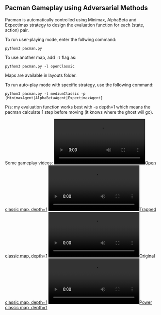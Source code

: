 Pacman Gameplay using Adversarial Methods
---

Pacman is automatically controlled using Minimax, AlphaBeta and Expectimax strategy to design the evaluation function for each (state, action) pair.

To run user-playing mode, enter the follwing command:
```
python3 pacman.py
```

To use another map, add `-l` flag as:
```
python3 pacman.py -l openClassic
```
Maps are available in layouts folder.

To run auto-play mode with specific strategy, use the following command:
```
python3 pacman.py -l mediumClassic -p [MinimaxAgent|AlphaBetaAgent|ExpectimaxAgent]
```

P/s: my evaluation function works best with -a depth=1 which means the pacman calculate 1 step before moving (it knows where the ghost will go).

Some gameplay videos:
[![Open classic map, depth=1](videos_gameplay/pacman_openClassic_depth_1.webm)](videos_gameplay/pacman_openClassic_depth_1.webm)
[![Trapped classic map, depth=1](videos_gameplay/pacman_trappedClassic_depth_1.webm)](videos_gameplay/pacman_trappedClassic_depth_1.webm)
[![Original classic map, depth=1](videos_gameplay/pacman_originalClassic_depth_1.webm)](videos_gameplay/pacman_originalClassic_depth_1.webm)
[![Power classic map, depth=1](videos_gameplay/pacman_powerClassic_depth_1.webm)](videos_gameplay/pacman_powerClassic_depth_1.webm)
